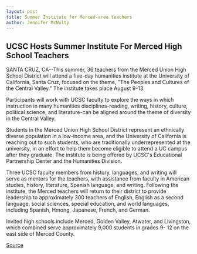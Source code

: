 ```yaml
---
layout: post
title: Summer Institute for Merced-area teachers
author: Jennifer McNulty
---
```


## UCSC Hosts Summer Institute For Merced High School Teachers

SANTA CRUZ, CA--This summer, 36 teachers from the Merced Union High School District will attend a five-day humanities institute at the University of California, Santa Cruz, focused on the theme, "The Peoples and Cultures of the Central Valley." The institute takes place August 9-13.

Participants will work with UCSC faculty to explore the ways in which instruction in many humanities disciplines-reading, writing, history, culture, political science, and literature-can be aligned around the theme of diversity in the Central Valley.

Students in the Merced Union High School District represent an ethnically diverse population in a low-income area, and the University of California is reaching out to such students, who are traditionally underrepresented at the university, in an effort to help them become eligible to attend a UC campus after they graduate. The institute is being offered by UCSC's Educational Partnership Center and the Humanities Division.

Three UCSC faculty members from history, languages, and writing will serve as mentors for the teachers, with assistance from faculty in American studies, history, literature, Spanish language, and writing. Following the institute, the Merced teachers will return to their district to provide leadership to approximately 300 teachers of English, English as a second language, social sciences, special education, and world languages, including Spanish, Hmong, Japanese, French, and German.

Invited high schools include Merced, Golden Valley, Atwater, and Livingston, which combined serve approximately 9,000 students in grades 9- 12 on the east side of Merced County.

[Source](http://www1.ucsc.edu/news_events/press_releases/archive/99-00/08-99/summer_inst_for_teachers.htm "Permalink to UCSC Press Release:Summer Institute for Merced-area teachers")